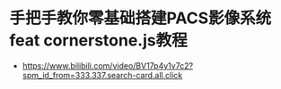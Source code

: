 # 手把手教你零基础搭建PACS影像系统 feat cornerstone.js教程

- https://www.bilibili.com/video/BV17p4y1v7c2?spm_id_from=333.337.search-card.all.click



